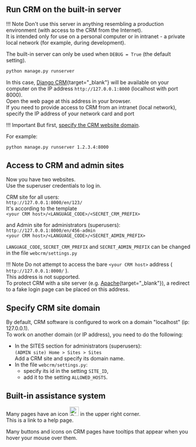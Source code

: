 ## Run CRM on the built-in server

!!! Note
    Don't use this server in anything resembling a production environment (with access to the CRM from the Internet).  
    It is intended only for use on a personal computer or in intranet - a private local network (for example, during development).

The built-in server can only be used when `DEBUG = True` (the default setting).  

``` cmd
python manage.py runserver
```

In this case, [Django CRM](https://docs.djangoproject.com/en/dev/ref/contrib/admin/){target="_blank"} will be available on your computer on the IP address `http://127.0.0.1:8000` (localhost with port 8000).  
Open the web page at this address in your browser.  
If you need to provide access to CRM from an intranet (local network), specify the IP address of your network card and port  

!!! Important
    But first, [specify the CRM website domain](#specify-crm-site-domain).

For example:

```cmd
python manage.py runserver 1.2.3.4:8000
```

## Access to CRM and admin sites

Now you have two websites.  
Use the superuser credentials to log in.  

CRM site for all users:  
`http://127.0.0.1:8000/en/123/`  
It's according to the template  
`<your CRM host>/<LANGUAGE_CODE>/<SECRET_CRM_PREFIX>`

and Admin site for administrators (superusers):  
`http://127.0.0.1:8000/en/456-admin`  
`<your CRM host>/<LANGUAGE_CODE>/<SECRET_ADMIN_PREFIX>`

`LANGUAGE_CODE`, `SECRET_CRM_PREFIX` and `SECRET_ADMIN_PREFIX`
can be changed in the file `webcrm/settings.py`

!!! Note 
    Do not attempt to access the bare `<your CRM host>` address ( `http://127.0.0.1:8000/` ).  
    This address is not supported.  
    To protect CRM with a site server (e.g. [Apache](https://httpd.apache.org/){target="_blank"}), a redirect to a fake login page can be placed on this address.

## Specify CRM site domain

By default, CRM software is configured to work on a domain "localhost" (ip: 127.0.0.1).  
To work on another domain (or IP address), you need to do the following:  

- In the SITES section for administrators (superusers):  
`(ADMIN site) Home > Sites > Sites`  
Add a CRM site and specify its domain name.
- In the file `webcrm/settings.py`:
  - specify its id in the setting `SITE_ID`,
  - add it to the setting `ALLOWED_HOSTS`.


## Built-in assistance system

Many pages have an icon <span style="vertical-align: baseline"><img src="../icons/question-mark.svg" alt="Question-mark icon" width="25" height="25"></span> in the upper right corner.  
This is a link to a help page.

Many buttons and icons on CRM pages have tooltips that appear when you hover your mouse over them.
